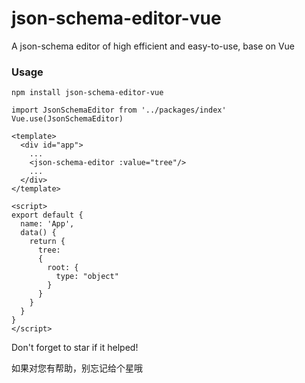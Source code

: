 # json-schema-editor-vue

A json-schema editor of high efficient and easy-to-use, base on Vue
### Usage
```
npm install json-schema-editor-vue
```

```
import JsonSchemaEditor from '../packages/index'
Vue.use(JsonSchemaEditor)
```
```
<template>
  <div id="app">
    ...
    <json-schema-editor :value="tree"/>
    ...
  </div>
</template>

<script>
export default {
  name: 'App',
  data() {
    return {
      tree:
      {
        root: {
          type: "object"
        }
      }
    }
  }
}
</script>
```

Don't forget to star if it helped!

如果对您有帮助，别忘记给个星哦